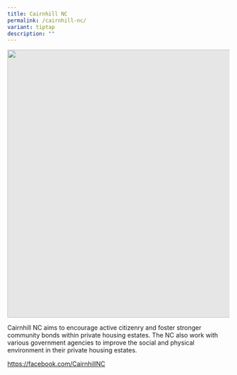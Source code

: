 ```yaml
---
title: Cairnhill NC
permalink: /cairnhill-nc/
variant: tiptap
description: ""
---
```

<p></p>
<div class="isomer-image-wrapper">
<img style="display: block;-webkit-user-select: none;margin: auto;cursor: zoom-in;background-color: hsl(0, 0%, 90%);transition: background-color 300ms;" height="607" width="914" src="https://uploads-ssl.webflow.com/60f4a4872dd5b71d47df606a/64f70c748028f26774a7d037_25%20%26%2026%20July%202022(15).jpg">
</div>
<p>Cairnhill NC aims to encourage active citizenry and foster stronger community
bonds within private housing estates. The NC also work with various government
agencies to improve the social and physical environment in their private
housing estates.</p>
<p><a href="https://facebook.com/CairnhillNC" rel="noopener noreferrer nofollow" target="_blank">https://facebook.com/CairnhillNC</a>
</p>